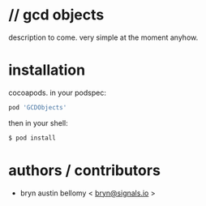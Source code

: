 

# // gcd objects

description to come.  very simple at the moment anyhow.



# installation

cocoapods.  in your podspec:

```ruby
pod 'GCDObjects'
```

then in your shell:

```sh
$ pod install
```



# authors / contributors

- bryn austin bellomy < <bryn@signals.io> >
